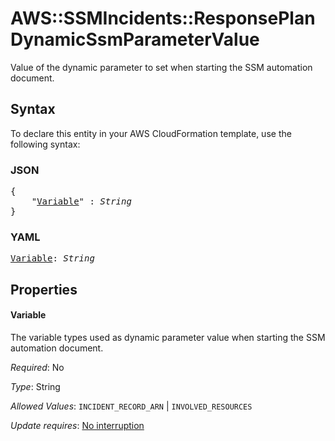 # AWS::SSMIncidents::ResponsePlan DynamicSsmParameterValue

Value of the dynamic parameter to set when starting the SSM automation document.

## Syntax

To declare this entity in your AWS CloudFormation template, use the following syntax:

### JSON

<pre>
{
    "<a href="#variable" title="Variable">Variable</a>" : <i>String</i>
}
</pre>

### YAML

<pre>
<a href="#variable" title="Variable">Variable</a>: <i>String</i>
</pre>

## Properties

#### Variable

The variable types used as dynamic parameter value when starting the SSM automation document.

_Required_: No

_Type_: String

_Allowed Values_: <code>INCIDENT_RECORD_ARN</code> | <code>INVOLVED_RESOURCES</code>

_Update requires_: [No interruption](https://docs.aws.amazon.com/AWSCloudFormation/latest/UserGuide/using-cfn-updating-stacks-update-behaviors.html#update-no-interrupt)
